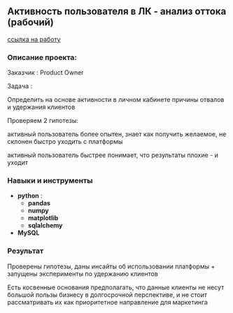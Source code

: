 ## Активность пользователя в ЛК - анализ оттока (рабочий)

[ссылка на работу](https://github.com/Radikdpm55/Projects/blob/feef6b9ceb759505d856287c03228e8352376643/%D0%90%D0%BA%D1%82%D0%B8%D0%B2%D0%BD%D0%BE%D1%81%D1%82%D1%8C%20%D0%BF%D0%BE%D0%BB%D1%8C%D0%B7%D0%BE%D0%B2%D0%B0%D1%82%D0%B5%D0%BB%D1%8F%20%D0%B2%20%D0%9B%D0%9A%20-%20%D0%B0%D0%BD%D0%B0%D0%BB%D0%B8%D0%B7%20%D0%BE%D1%82%D1%82%D0%BE%D0%BA%D0%B0/churn%20by%20activities-Copy1.ipynb)
### Описание проекта:

Заказчик : Product Owner

Задача :

Определить на основе активности в личном кабинете причины отвалов и удержания клиентов

Проверяем 2 гипотезы:

активный пользователь более опытен, знает как получить желаемое, не склонен быстро уходить с платформы

активный пользователь быстрее понимает, что результаты плохие - и уходит

### Навыки и инструменты

- **python** :
    - **pandas**
    - **numpy**
    - **matplotlib**
    - **sqlalchemy**
- **MySQL**


### Результат

Проверены гипотезы, даны инсайты об использовании платформы + запущены эксперименты по удержанию клиентов


Есть косвенные основания предполагать, что данные клиенты не несут большой пользы бизнесу в долгосрочной перспективе, и не стоит рассматривать их как приоритетное направление для маркетинга
